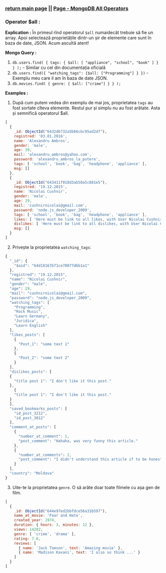 ### [return main page](../../../README.md) || [Page - MongoDB All Operators](../../OPERATORS.md)

### Operator $all :

**Explication :**
În primeul rînd operatorul `$all` numaidecât trebuie să fie un array. Apoi selectează proprietățile dintr-un șir de elemente care sunt în baza de date, JSON. Acum ascultă atent! 

**Mongo Query :**
1. `db.users.find( { tags: { $all: [ "appliance", "school", "book" ] } } );`  - Similar cu cel din documentația oficială
2. `db.users.find({ "watching_tags": {$all: ["Programming"] } })` - Exemplu meu care il am în baza de date JSON.
3. `db.movies.find( { genre: { $all: ["crime"] } } );`

**Examples :**
1. După cum putem vedea din exemplu de mai jos, proprietatea `tags` au fost sortate cîteva elemente. Restul pur și simplu nu au fost arătate. Asta și semnifică operatorul $all.

```js
[
  {
    _id: ObjectId("6432d6732a5b66cbc95ad2df"),
    registred: '03.01.2016',
    name: 'Alexandru Ambros',
    gender: 'male',
    age: 39,
    mail: 'alexandru_ambros@yahoo.com',
    password: 'alexandru_ambros_la_putere',
    tags: [ 'school', 'book', 'bag', 'headphone', 'appliance' ],
    msg: []
  },
  {
    _id: ObjectId("643411f018d3ab50a5c881e5"),
    registred: '19.12.2015',
    name: 'Nicolai Cushnir',
    gender: 'male',
    age: 29,
    mail: 'cushnirnicolai@gmail.com',
    password: 'node.js_developer_2009',
    tags: [ 'school', 'book', 'bag', 'headphone', 'appliance' ],
    likes: [ 'Here must be link to all likes, with User Nicolai Cushnir. ' ],
    dislikes: [ 'Here must be link to all dislikes, with User Nicolai Cushnir' ],
    msg: []
  }
]
```

2. Privește la proprietatea `watching_tags`: 

```js
{
  "_id": {
    "$oid": "64d18167b71ce70077d6b1a1"
  },
  "registred": "19.12.2015",
  "name": "Nicolai Cushnir",
  "gender": "male",
  "age": 29,
  "mail": "cushnirnicolai@gmail.com",
  "password": "node.js_developer_2009",
  "watching_tags": [
    "Programming",
    "Rock Music",
    "Learn Germany",
    "Juridica",
    "Learn English"
  ],
  "likes_posts": [
    {
      "Post_1": "some text 1"
    },
    {
      "Post_2": "some text 2"
    }
  ],
  "dislikes_posts": [
  {
    "title post 1": "I don't like it this post."
  },
    {
    "title post 1": "I don't like it this post."
  }
  ],
  "saved_bookmarks_posts": [
    "id_post_3212",
    "id_post_3012"
  ],
  "comment_at_posts": [
    {
      "number_at_comment": 1,
      "post_comment": "Hahaha, was very funny this article."
    },
    {
      "number_at_comments": 2,
      "post_comment": "I didn't understand this article if to be honest. Can say in commnets what you want to say? Please"
    }
  ],
  "country": "Moldova"
}
```

3. Uite-te la proprietatea `genre`. O să arăte doar toate filmele cu așa gen de film.

```js
[
  {
    _id: ObjectId("644e97ed2bbfdce56a31b597"),
    name_at_movie: 'Fear and Hate',
    created_year: 1974,
    duration: { hours: 3, minutes: 12 },
    views: 14202,
    genre: [ 'crime', 'drama' ],
    rating: 7.6,
    reviews: [
      { name: 'Jack Tomson', text: 'Amazing movie' },
      { name: 'Madison Kavani', text: 'I also so think ...' }
    ]
  }
]
```
